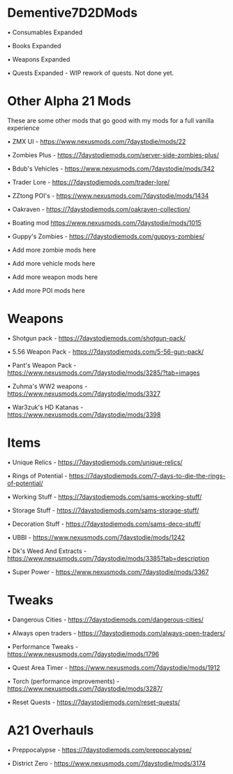 # Dementive7D2DMods

• Consumables Expanded

• Books Expanded

• Weapons Expanded

• Quests Expanded - WIP rework of quests. Not done yet.

# Other Alpha 21 Mods

These are some other mods that go good with my mods for a full vanilla experience

• ZMX UI - https://www.nexusmods.com/7daystodie/mods/22

• Zombies Plus - https://7daystodiemods.com/server-side-zombies-plus/

• Bdub's Vehicles - https://www.nexusmods.com/7daystodie/mods/342

• Trader Lore - https://7daystodiemods.com/trader-lore/

• ZZtong POI's - https://www.nexusmods.com/7daystodie/mods/1434

• Oakraven - https://7daystodiemods.com/oakraven-collection/

• Boating mod https://www.nexusmods.com/7daystodie/mods/1015

• Guppy's Zombies - https://7daystodiemods.com/guppys-zombies/

• Add more zombie mods here

• Add more vehicle mods here

• Add more weapon mods here

• Add more POI mods here

# Weapons

• Shotgun pack - https://7daystodiemods.com/shotgun-pack/

• 5.56 Weapon Pack - https://7daystodiemods.com/5-56-gun-pack/

• Pant's Weapon Pack - https://www.nexusmods.com/7daystodie/mods/3285/?tab=images

• Zuhma's WW2 weapons - https://www.nexusmods.com/7daystodie/mods/3327

• War3zuk's HD Katanas - https://www.nexusmods.com/7daystodie/mods/3398

# Items

• Unique Relics - https://7daystodiemods.com/unique-relics/

• Rings of Potential - https://7daystodiemods.com/7-days-to-die-the-rings-of-potential/

• Working Stuff - https://7daystodiemods.com/sams-working-stuff/

• Storage Stuff - https://7daystodiemods.com/sams-storage-stuff/

• Decoration Stuff - https://7daystodiemods.com/sams-deco-stuff/

• UBBI - https://www.nexusmods.com/7daystodie/mods/1242

• Dk's Weed And Extracts - https://www.nexusmods.com/7daystodie/mods/3385?tab=description

• Super Power - https://www.nexusmods.com/7daystodie/mods/3367

# Tweaks

• Dangerous Cities - https://7daystodiemods.com/dangerous-cities/

• Always open traders - https://7daystodiemods.com/always-open-traders/

• Performance Tweaks - https://www.nexusmods.com/7daystodie/mods/1796

• Quest Area Timer - https://www.nexusmods.com/7daystodie/mods/1912

• Torch (performance improvements) - https://www.nexusmods.com/7daystodie/mods/3287/

• Reset Quests - https://7daystodiemods.com/reset-quests/

# A21 Overhauls

• Preppocalypse - https://7daystodiemods.com/preppocalypse/

• District Zero - https://www.nexusmods.com/7daystodie/mods/3174
